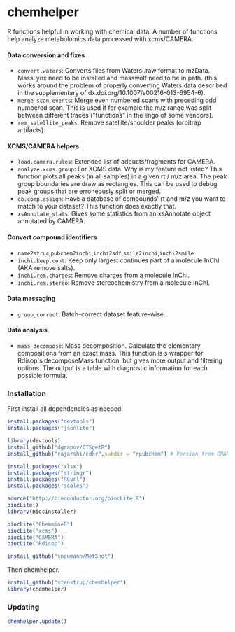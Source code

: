 chemhelper
==========

R functions helpful in working with chemical data. A number of functions help analyze metabolomics data processed with xcms/CAMERA.

#### Data conversion and fixes
* `convert.waters`: Converts files from Waters .raw format to mzData. MassLynx need to be installed and masswolf need to be in path. (this works around the problem of properly converting Waters data described in the supplementary of dx.doi.org/10.1007/s00216-013-6954-6).
* `merge_scan_events`: Merge even numbered scans with preceding odd numbered scan. This is used if for example the m/z range was split between different traces ("functions" in the lingo of some vendors).
* `rem_satellite_peaks`: Remove satellite/shoulder peaks (orbitrap artifacts).

#### XCMS/CAMERA helpers
* `load.camera.rules`: Extended list of adducts/fragments for CAMERA.
* `analyze.xcms.group`: For XCMS data. Why is my feature not listed? This function plots all peaks (in all samples) in a given rt / m/z area. The peak group boundaries are draw as rectangles. This can be used to debug peak groups that are erroneously split or merged.
* `db.comp.assign`: Have a database of compounds' rt and m/z you want to match to your dataset? This function does exactly that.
* `xsAnnotate_stats`: Gives some statistics from an xsAnnotate object annotated by CAMERA.


#### Convert compound identifiers
* `name2struc`,`pubchem2inchi`,`inchi2sdf`,`smile2inchi`,`inchi2smile`
* `inchi.keep.cont`: Keep only largest continues part of a molecule InChI (AKA remove salts).
* `inchi.rem.charges`: Remove charges from a molecule InChI.
* `inchi.rem.stereo`: Remove stereochemistry from a molecule InChI.


#### Data massaging
* `group_correct`: Batch-correct dataset feature-wise.

#### Data analysis
* `mass_decompose`: Mass decomposition. Calculate the elementary compositions from an exact mass. This function is s wrapper for Rdisop's decomposeMass function, but gives more output and filtering options. The output is a table with diagnostic information for each possible formula.


### Installation
First install all dependencies as needed.
```R
install.packages("devtools")
install.packages("jsonlite")

library(devtools)
install_github("dgrapov/CTSgetR")
install_github("rajarshi/cdkr",subdir = "rpubchem") # Version from CRAN is currently out of date.

install.packages("xlsx")
install.packages("stringr")
install.packages("RCurl")
install.packages("scales")

source("http://bioconductor.org/biocLite.R")
biocLite()
library(BiocInstaller)

biocLite("ChemmineR")
biocLite("xcms")
biocLite("CAMERA")
biocLite("Rdisop")

install_github("sneumann/MetShot")
```


Then chemhelper.
```R
install_github("stanstrup/chemhelper")
library(chemhelper)
```


### Updating
```R
chemhelper.update()
```
